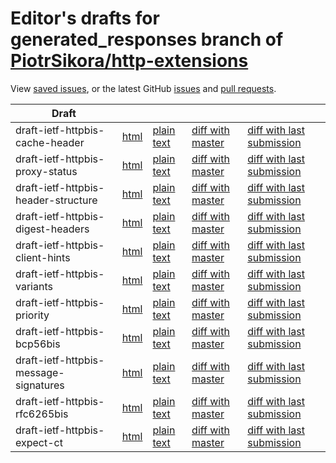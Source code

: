 # Editor's drafts for generated_responses branch of [PiotrSikora/http-extensions](https://github.com/PiotrSikora/http-extensions/tree/generated_responses)

View [saved issues](issues.html), or the latest GitHub [issues](https://github.com/PiotrSikora/http-extensions/issues) and [pull requests](https://github.com/PiotrSikora/http-extensions/pulls).

| Draft |     |     |     |     |
| ----- | --- | --- | --- | --- |
| draft-ietf-httpbis-cache-header |[html](./draft-ietf-httpbis-cache-header.html) |[plain text](./draft-ietf-httpbis-cache-header.txt) |[diff with master](https://tools.ietf.org/rfcdiff?url1=https://PiotrSikora.github.io/http-extensions/draft-ietf-httpbis-cache-header.txt&amp;url2=https://PiotrSikora.github.io/http-extensions/generated_responses/draft-ietf-httpbis-cache-header.txt) |[diff with last submission](https://tools.ietf.org/rfcdiff?url1=https://tools.ietf.org/id/draft-ietf-httpbis-cache-header.txt&amp;url2=https://PiotrSikora.github.io/http-extensions/generated_responses/draft-ietf-httpbis-cache-header.txt) |
| draft-ietf-httpbis-proxy-status |[html](./draft-ietf-httpbis-proxy-status.html) |[plain text](./draft-ietf-httpbis-proxy-status.txt) |[diff with master](https://tools.ietf.org/rfcdiff?url1=https://PiotrSikora.github.io/http-extensions/draft-ietf-httpbis-proxy-status.txt&amp;url2=https://PiotrSikora.github.io/http-extensions/generated_responses/draft-ietf-httpbis-proxy-status.txt) |[diff with last submission](https://tools.ietf.org/rfcdiff?url1=https://tools.ietf.org/id/draft-ietf-httpbis-proxy-status.txt&amp;url2=https://PiotrSikora.github.io/http-extensions/generated_responses/draft-ietf-httpbis-proxy-status.txt) |
| draft-ietf-httpbis-header-structure |[html](./draft-ietf-httpbis-header-structure.html) |[plain text](./draft-ietf-httpbis-header-structure.txt) |[diff with master](https://tools.ietf.org/rfcdiff?url1=https://PiotrSikora.github.io/http-extensions/draft-ietf-httpbis-header-structure.txt&amp;url2=https://PiotrSikora.github.io/http-extensions/generated_responses/draft-ietf-httpbis-header-structure.txt) |[diff with last submission](https://tools.ietf.org/rfcdiff?url1=https://tools.ietf.org/id/draft-ietf-httpbis-header-structure.txt&amp;url2=https://PiotrSikora.github.io/http-extensions/generated_responses/draft-ietf-httpbis-header-structure.txt) |
| draft-ietf-httpbis-digest-headers |[html](./draft-ietf-httpbis-digest-headers.html) |[plain text](./draft-ietf-httpbis-digest-headers.txt) |[diff with master](https://tools.ietf.org/rfcdiff?url1=https://PiotrSikora.github.io/http-extensions/draft-ietf-httpbis-digest-headers.txt&amp;url2=https://PiotrSikora.github.io/http-extensions/generated_responses/draft-ietf-httpbis-digest-headers.txt) |[diff with last submission](https://tools.ietf.org/rfcdiff?url1=https://tools.ietf.org/id/draft-ietf-httpbis-digest-headers.txt&amp;url2=https://PiotrSikora.github.io/http-extensions/generated_responses/draft-ietf-httpbis-digest-headers.txt) |
| draft-ietf-httpbis-client-hints |[html](./draft-ietf-httpbis-client-hints.html) |[plain text](./draft-ietf-httpbis-client-hints.txt) |[diff with master](https://tools.ietf.org/rfcdiff?url1=https://PiotrSikora.github.io/http-extensions/draft-ietf-httpbis-client-hints.txt&amp;url2=https://PiotrSikora.github.io/http-extensions/generated_responses/draft-ietf-httpbis-client-hints.txt) |[diff with last submission](https://tools.ietf.org/rfcdiff?url1=https://tools.ietf.org/id/draft-ietf-httpbis-client-hints.txt&amp;url2=https://PiotrSikora.github.io/http-extensions/generated_responses/draft-ietf-httpbis-client-hints.txt) |
| draft-ietf-httpbis-variants |[html](./draft-ietf-httpbis-variants.html) |[plain text](./draft-ietf-httpbis-variants.txt) |[diff with master](https://tools.ietf.org/rfcdiff?url1=https://PiotrSikora.github.io/http-extensions/draft-ietf-httpbis-variants.txt&amp;url2=https://PiotrSikora.github.io/http-extensions/generated_responses/draft-ietf-httpbis-variants.txt) |[diff with last submission](https://tools.ietf.org/rfcdiff?url1=https://tools.ietf.org/id/draft-ietf-httpbis-variants.txt&amp;url2=https://PiotrSikora.github.io/http-extensions/generated_responses/draft-ietf-httpbis-variants.txt) |
| draft-ietf-httpbis-priority |[html](./draft-ietf-httpbis-priority.html) |[plain text](./draft-ietf-httpbis-priority.txt) |[diff with master](https://tools.ietf.org/rfcdiff?url1=https://PiotrSikora.github.io/http-extensions/draft-ietf-httpbis-priority.txt&amp;url2=https://PiotrSikora.github.io/http-extensions/generated_responses/draft-ietf-httpbis-priority.txt) |[diff with last submission](https://tools.ietf.org/rfcdiff?url1=https://tools.ietf.org/id/draft-ietf-httpbis-priority.txt&amp;url2=https://PiotrSikora.github.io/http-extensions/generated_responses/draft-ietf-httpbis-priority.txt) |
| draft-ietf-httpbis-bcp56bis |[html](./draft-ietf-httpbis-bcp56bis.html) |[plain text](./draft-ietf-httpbis-bcp56bis.txt) |[diff with master](https://tools.ietf.org/rfcdiff?url1=https://PiotrSikora.github.io/http-extensions/draft-ietf-httpbis-bcp56bis.txt&amp;url2=https://PiotrSikora.github.io/http-extensions/generated_responses/draft-ietf-httpbis-bcp56bis.txt) |[diff with last submission](https://tools.ietf.org/rfcdiff?url1=https://tools.ietf.org/id/draft-ietf-httpbis-bcp56bis.txt&amp;url2=https://PiotrSikora.github.io/http-extensions/generated_responses/draft-ietf-httpbis-bcp56bis.txt) |
| draft-ietf-httpbis-message-signatures |[html](./draft-ietf-httpbis-message-signatures.html) |[plain text](./draft-ietf-httpbis-message-signatures.txt) |[diff with master](https://tools.ietf.org/rfcdiff?url1=https://PiotrSikora.github.io/http-extensions/draft-ietf-httpbis-message-signatures.txt&amp;url2=https://PiotrSikora.github.io/http-extensions/generated_responses/draft-ietf-httpbis-message-signatures.txt) |[diff with last submission](https://tools.ietf.org/rfcdiff?url1=https://tools.ietf.org/id/draft-ietf-httpbis-message-signatures.txt&amp;url2=https://PiotrSikora.github.io/http-extensions/generated_responses/draft-ietf-httpbis-message-signatures.txt) |
| draft-ietf-httpbis-rfc6265bis |[html](./draft-ietf-httpbis-rfc6265bis.html) |[plain text](./draft-ietf-httpbis-rfc6265bis.txt) |[diff with master](https://tools.ietf.org/rfcdiff?url1=https://PiotrSikora.github.io/http-extensions/draft-ietf-httpbis-rfc6265bis.txt&amp;url2=https://PiotrSikora.github.io/http-extensions/generated_responses/draft-ietf-httpbis-rfc6265bis.txt) |[diff with last submission](https://tools.ietf.org/rfcdiff?url1=https://tools.ietf.org/id/draft-ietf-httpbis-rfc6265bis.txt&amp;url2=https://PiotrSikora.github.io/http-extensions/generated_responses/draft-ietf-httpbis-rfc6265bis.txt) |
| draft-ietf-httpbis-expect-ct |[html](./draft-ietf-httpbis-expect-ct.html) |[plain text](./draft-ietf-httpbis-expect-ct.txt) |[diff with master](https://tools.ietf.org/rfcdiff?url1=https://PiotrSikora.github.io/http-extensions/draft-ietf-httpbis-expect-ct.txt&amp;url2=https://PiotrSikora.github.io/http-extensions/generated_responses/draft-ietf-httpbis-expect-ct.txt) |[diff with last submission](https://tools.ietf.org/rfcdiff?url1=https://tools.ietf.org/id/draft-ietf-httpbis-expect-ct.txt&amp;url2=https://PiotrSikora.github.io/http-extensions/generated_responses/draft-ietf-httpbis-expect-ct.txt) |

